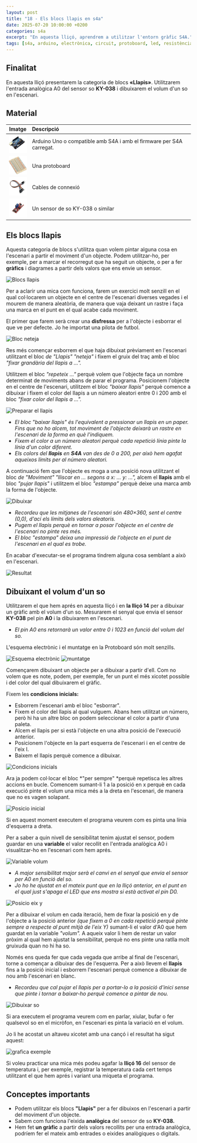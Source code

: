 ```yaml
---
layout: post
title: "18 - Els blocs llapis en s4a"
date: 2025-07-20 10:00:00 +0200
categories: s4a
excerpt: "En aquesta lliçó, aprendrem a utilitzar l'entorn gràfic S4A."
tags: [s4a, arduino, electrònica, circuit, protoboard, led, resistència, potenciòmetre]
---
```



[img1]: /assets/imatges/s4a/s4a_18_01.png "Blocs llapis"
[img2]: /assets/imatges/s4a/s4a_18_02.png "Bloc neteja"
[img3]: /assets/imatges/s4a/s4a_18_03.png "Preparar el llapis"
[img4]: /assets/imatges/s4a/s4a_18_04.png "Dibuixar"
[img5]: /assets/imatges/s4a/s4a_18_05.png "Resultat"
[img6]: /assets/imatges/s4a/s4a_18_06.png "Esquema electrònic"
[img7]: /assets/imatges/s4a/s4a_18_07.png "Muntatge"
[img8]: /assets/imatges/s4a/s4a_18_08.png "Condicions inicials"
[img9]: /assets/imatges/s4a/s4a_18_09.png "Posicio inicial"
[img10]: /assets/imatges/s4a/s4a_18_10.png "Variable volum"
[img11]: /assets/imatges/s4a/s4a_18_11.png "Posicio eix y"
[img12]: /assets/imatges/s4a/s4a_18_12.png "Dibuixar so"
[img13]: /assets/imatges/s4a/s4a_18_13.png "Grafica exemple"

## Finalitat

En aquesta lliçó presentarem la categoria de blocs **«Llapis»**. Utilitzarem l'entrada analògica A0 del sensor so **KY-038** i dibuixarem el volum d'un so en l'escenari.

## Material

|                               Imatge                               | Descripció                                                           |
| :----------------------------------------------------------------: | :------------------------------------------------------------------- |
|   <img src="/assets/imatges/mat/mat_unor3.png" width="50" height="50">    | Arduino Uno o compatible amb S4A i amb el firmware per S4A carregat. |
| <img src="/assets/imatges/mat/mat_protoboard.png" width="50" height="50"> | Una protoboard                                                       |
|   <img src="/assets/imatges/mat/mat_dupont.png" width="50" height="50">   | Cables de connexió                                                   |
|   <img src="/assets/imatges/mat/mat_KY-038.png" width="50" height="50">   | Un sensor de so KY-038 o similar                                     |

## Els blocs llapis

Aquesta categoria de blocs s'utilitza quan volem pintar alguna cosa en l'escenari a partir el moviment d'un objecte. Podem utilitzar-ho, per exemple, per a marcar el recorregut que ha
seguit un objecte, o per a fer **gràfics** i diagrames a partir dels valors que ens envie un sensor.

![Blocs llapis](img1)

Per a aclarir una mica com funciona, farem un exercici molt senzill en el qual col·locarem un objecte en el centre de l'escenari diverses vegades i el mourem de manera aleatòria, de manera que vaja deixant un rastre i faça una marca en el punt en el qual acabe cada moviment.

El primer que farem serà crear una **disfressa** per a l'objecte i esborrar el que ve per defecte. Jo he importat una pilota de futbol.

![Bloc neteja](img2)

Res més començar esborrem el que haja dibuixat prèviament en l'escenari utilitzant el bloc _de "Llapis" "neteja"_ i fixem el gruix del traç amb el bloc _"fixar grandària del llapis a ..."._

Utilitzem el bloc _"repeteix ..."_ perquè volem que l'objecte faça un nombre determinat de moviments abans de parar el programa. Posicionem l'objecte en el centre de l'escenari, utilitzem el bloc _"baixar llapis"_ perquè comence a dibuixar i fixem el color del llapis a un número aleatori entre 0 i 200 amb el bloc _"fixar color del llapis a ..."._

![Preparar el llapis](img3)

- _El bloc "baixar llapis" és l'equivalent a pressionar un llapis en un paper. Fins que no ho alcem, tot moviment de l'objecte deixarà un rastre en l'escenari de la forma en què l'indiquem._
- _Fixem el color a un número aleatori perquè cada repetició línia pinte la línia d'un color diferent._
- _Els colors del **llapis** en **S4A** van des de 0 a 200, per això hem agafat aqueixos límits per al número aleatori._

A continuació fem que l'objecte es moga a una posició nova utilitzant el bloc _de "Moviment" "lliscar en ... segons a x: ... y: ...",_ alcem el **llapis** amb el bloc _"pujar llapis"_ i utilitzem el bloc _"estampa"_ perquè deixe una marca amb la forma de l'objecte.

![Dibuixar](img4)

- _Recordeu que les mitjanes de l'escenari són 480×360, sent el centre (0,0), d'ací els límits dels valors aleatoris._
- _Pugem el llapis perquè en tornar a posar l'objecte en el centre de l'escenari no pinte res més._
- _El bloc "estampa" deixa una impressió de l'objecte en el punt de l'escenari en el qual es trobe._

En acabar d'executar-se el programa tindrem alguna cosa semblant a això en l'escenari.

![Resultat](img5)

## Dibuixant el volum d'un so

Utilitzarem el que hem aprés en aquesta lliçó i en **la lliçó 14** per a dibuixar un gràfic amb el volum d'un so. Mesurarem el senyal que envia el sensor **KY-038** pel pin **A0** i la dibuixarem en l'escenari.

- _El pin A0 ens retornarà un valor entre 0 i 1023 en funció del volum del so._

L'esquema electrònic i el muntatge en la Protoboard són molt senzills.

![Esquema electrònic](img6)
![muntatge](img7)

Començarem dibuixant un objecte per a dibuixar a partir d'ell. Com no volem que es note, podem, per exemple, fer un punt el més xicotet possible i del color del qual dibuixarem el gràfic.

Fixem les **condicions inicials:**

- Esborrem l'escenari amb el bloc "esborrar".
- Fixem el color del llapis al qual vulguem. Abans hem utilitzat un número, però hi ha un altre bloc on podem seleccionar el color a partir d'una paleta.
- Alcem el llapis per si està l'objecte en una altra posició de l'execució anterior.
- Posicionem l'objecte en la part esquerra de l'escenari i en el centre de l'eix I.
- Baixem el llapis perquè comence a dibuixar.

![Condicions inicials](img8)

Ara ja podem col·locar el bloc *"per sempre" *perquè repetisca les altres accions en bucle. Comencem sumant-li 1 a la posició en x perquè en cada execució pinte el volum una mica més a la dreta en l'escenari, de manera que no es vagen solapant.

![Posicio inicial](img9)

Si en aquest moment executem el programa veurem com es pinta una línia d'esquerra a dreta.

Per a saber a quin nivell de sensibilitat tenim ajustat el sensor, podem guardar en una **variable** el valor recollit en l'entrada analògica A0 i visualitzar-ho en l'escenari com hem aprés.

![Variable volum](img10)

- _A major sensibilitat major serà el canvi en el senyal que envia el sensor per A0 en funció del so._
- _Jo ho he ajustat en el mateix punt que en la lliçó anterior, en el punt en el qual just s'apaga el LED que ens mostra si està activat el pin D0._

![Posicio eix y](img11)

Per a dibuixar el volum en cada iteració, hem de fixar la posició en y de l'objecte a la posició anterior _(que fixem a 0 en cada repetició perquè pinte sempre a respecte al punt mitjà de l'eix Y)_ sumant-li el valor d'A0 que hem guardat en la variable _"volum"._ A aqueix valor li hem de restar un valor pròxim al qual hem ajustat la sensibilitat, perquè no ens pinte una ratlla molt gruixuda quan no hi ha so.

Només ens queda fer que cada vegada que arribe al final de l'escenari, torne a començar a dibuixar des de l'esquerra. Per a això llevem el **llapis** fins a la posició inicial i esborrem l'escenari perquè comence a dibuixar de nou amb l'escenari en blanc.

- _Recordeu que cal pujar el llapis per a portar-lo a la posició d'inici sense que pinte i tornar a baixar-ho perquè comence a pintar de nou._

![Dibuixar so](img12)

Si ara executem el programa veurem com en parlar, xiular, bufar o fer qualsevol so en el micròfon, en l'escenari es pinta la variació en el volum.

Jo li he acostat un altaveu xicotet amb una cançó i el resultat ha sigut aquest:

![grafica exemple](img13)

Si voleu practicar una mica més podeu agafar la **lliçó 16** del sensor de temperatura i, per exemple, registrar la temperatura cada cert temps utilitzant el que hem aprés i variant una miqueta el programa.

## Conceptes importants

- Podem utilitzar els blocs **"Llapis"** per a fer dibuixos en l'escenari a partir del moviment d'un objecte.
- Sabem com funciona l'eixida **analògica** del sensor de so **KY-038.**
- Hem fet **un gràfic** a partir dels valors recollits per una entrada analògica, podríem fer el mateix amb entrades o eixides analògiques o digitals.
